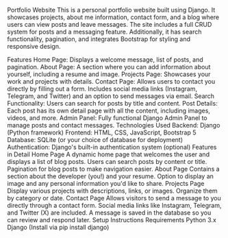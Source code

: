 Portfolio Website
This is a personal portfolio website built using Django. It showcases projects, about me information, contact form, and a blog where users can view posts and leave messages. The site includes a full CRUD system for posts and a messaging feature. Additionally, it has search functionality, pagination, and integrates Bootstrap for styling and responsive design.

Features
Home Page: Displays a welcome message, list of posts, and pagination.
About Page: A section where you can add information about yourself, including a resume and image.
Projects Page: Showcases your work and projects with details.
Contact Page: Allows users to contact you directly by filling out a form. Includes social media links (Instagram, Telegram, and Twitter) and an option to send messages via email.
Search Functionality: Users can search for posts by title and content.
Post Details: Each post has its own detail page with all the content, including images, videos, and more.
Admin Panel: Fully functional Django Admin Panel to manage posts and contact messages.
Technologies Used
Backend: Django (Python framework)
Frontend: HTML, CSS, JavaScript, Bootstrap 5
Database: SQLite (or your choice of database for deployment)
Authentication: Django's built-in authentication system (optional)
Features in Detail
Home Page
A dynamic home page that welcomes the user and displays a list of blog posts.
Users can search posts by content or title.
Pagination for blog posts to make navigation easier.
About Page
Contains a section about the developer (you!) and your resume.
Option to display an image and any personal information you'd like to share.
Projects Page
Display various projects with descriptions, links, or images.
Organize them by category or date.
Contact Page
Allows visitors to send a message to you directly through a contact form.
Social media links like Instagram, Telegram, and Twitter (X) are included.
A message is saved in the database so you can review and respond later.
Setup Instructions
Requirements
Python 3.x
Django (Install via pip install django)
